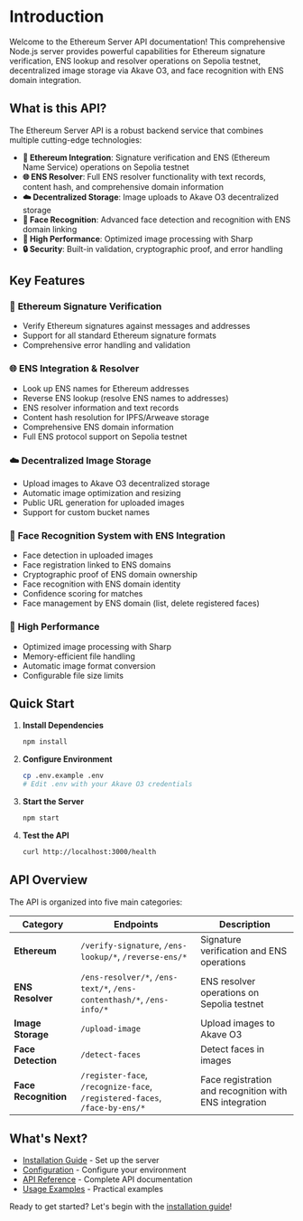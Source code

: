 # Introduction

Welcome to the Ethereum Server API documentation! This comprehensive Node.js server provides powerful capabilities for Ethereum signature verification, ENS lookup and resolver operations on Sepolia testnet, decentralized image storage via Akave O3, and face recognition with ENS domain integration.

## What is this API?

The Ethereum Server API is a robust backend service that combines multiple cutting-edge technologies:

- **🔐 Ethereum Integration**: Signature verification and ENS (Ethereum Name Service) operations on Sepolia testnet
- **🌐 ENS Resolver**: Full ENS resolver functionality with text records, content hash, and comprehensive domain information
- **☁️ Decentralized Storage**: Image uploads to Akave O3 decentralized storage
- **👤 Face Recognition**: Advanced face detection and recognition with ENS domain linking
- **🚀 High Performance**: Optimized image processing with Sharp
- **🔒 Security**: Built-in validation, cryptographic proof, and error handling

## Key Features

### 🔐 **Ethereum Signature Verification**
- Verify Ethereum signatures against messages and addresses
- Support for all standard Ethereum signature formats
- Comprehensive error handling and validation

### 🌐 **ENS Integration & Resolver**
- Look up ENS names for Ethereum addresses
- Reverse ENS lookup (resolve ENS names to addresses)
- ENS resolver information and text records
- Content hash resolution for IPFS/Arweave storage
- Comprehensive ENS domain information
- Full ENS protocol support on Sepolia testnet

### ☁️ **Decentralized Image Storage**
- Upload images to Akave O3 decentralized storage
- Automatic image optimization and resizing
- Public URL generation for uploaded images
- Support for custom bucket names

### 👤 **Face Recognition System with ENS Integration**
- Face detection in uploaded images
- Face registration linked to ENS domains
- Cryptographic proof of ENS domain ownership
- Face recognition with ENS domain identity
- Confidence scoring for matches
- Face management by ENS domain (list, delete registered faces)

### 🚀 **High Performance**
- Optimized image processing with Sharp
- Memory-efficient file handling
- Automatic image format conversion
- Configurable file size limits

## Quick Start

1. **Install Dependencies**
   ```bash
   npm install
   ```

2. **Configure Environment**
   ```bash
   cp .env.example .env
   # Edit .env with your Akave O3 credentials
   ```

3. **Start the Server**
   ```bash
   npm start
   ```

4. **Test the API**
   ```bash
   curl http://localhost:3000/health
   ```

## API Overview

The API is organized into five main categories:

| Category | Endpoints | Description |
|----------|-----------|-------------|
| **Ethereum** | `/verify-signature`, `/ens-lookup/*`, `/reverse-ens/*` | Signature verification and ENS operations |
| **ENS Resolver** | `/ens-resolver/*`, `/ens-text/*`, `/ens-contenthash/*`, `/ens-info/*` | ENS resolver operations on Sepolia testnet |
| **Image Storage** | `/upload-image` | Upload images to Akave O3 |
| **Face Detection** | `/detect-faces` | Detect faces in images |
| **Face Recognition** | `/register-face`, `/recognize-face`, `/registered-faces`, `/face-by-ens/*` | Face registration and recognition with ENS integration |

## What's Next?

- [Installation Guide](./installation.md) - Set up the server
- [Configuration](./configuration.md) - Configure your environment
- [API Reference](./api-reference.md) - Complete API documentation
- [Usage Examples](./usage-examples.md) - Practical examples

Ready to get started? Let's begin with the [installation guide](./installation.md)!

